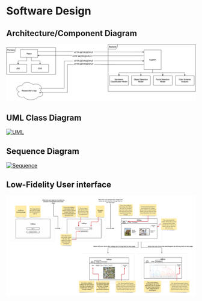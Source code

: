 # Software Design

## Architecture/Component Diagram

[![Architecture](https://raw.githubusercontent.com/UAlberta-CMPUT401/ai4buzz/main/docs/images/architecture.png)](https://raw.githubusercontent.com/UAlberta-CMPUT401/ai4buzz/main/docs/images/architecture.png)

<!-- https://raw.githubusercontent.com/UAlberta-CMPUT401/ai4buzz/main/docs/images/ -->

## UML Class Diagram

[![UML](https://raw.githubusercontent.com/UAlberta-CMPUT401/ai4buzz/main/docs/images/uml.png)](https://raw.githubusercontent.com/UAlberta-CMPUT401/ai4buzz/main/docs/images/uml.png)

## Sequence Diagram

[![Sequence](https://raw.githubusercontent.com/UAlberta-CMPUT401/ai4buzz/main/docs/images/sequence-diagram.png)](https://raw.githubusercontent.com/UAlberta-CMPUT401/ai4buzz/main/docs/images/sequence-diagram.png)

## Low-Fidelity User interface

[![Low-Fidelity User interface](https://raw.githubusercontent.com/UAlberta-CMPUT401/ai4buzz/main/docs/images/wireframes.png)](https://raw.githubusercontent.com/UAlberta-CMPUT401/ai4buzz/main/docs/images/wireframes.png)
